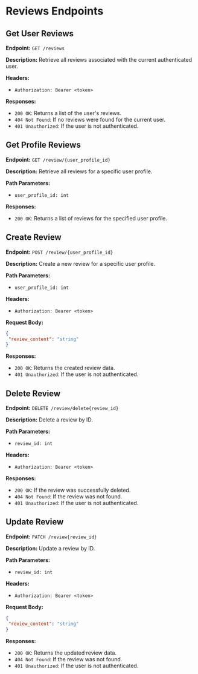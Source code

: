# Reviews Endpoints

## Get User Reviews

**Endpoint:** `GET /reviews`

**Description:** Retrieve all reviews associated with the current authenticated user.

**Headers:**

- `Authorization: Bearer <token>`

**Responses:**

- `200 OK`: Returns a list of the user's reviews.
- `404 Not Found`: If no reviews were found for the current user.
- `401 Unauthorized`: If the user is not authenticated.

## Get Profile Reviews

**Endpoint:** `GET /review/{user_profile_id}`

**Description:** Retrieve all reviews for a specific user profile.

**Path Parameters:**

- `user_profile_id: int`

**Responses:**

- `200 OK`: Returns a list of reviews for the specified user profile.

## Create Review

**Endpoint:** `POST /review/{user_profile_id}`

**Description:** Create a new review for a specific user profile.

**Path Parameters:**

- `user_profile_id: int`

**Headers:**

- `Authorization: Bearer <token>`

**Request Body:**

```json
{
 "review_content": "string"
}
```

**Responses:**

- `200 OK`: Returns the created review data.
- `401 Unauthorized`: If the user is not authenticated.

Delete Review
-------------

**Endpoint:** `DELETE /review/delete{review_id}`

**Description:** Delete a review by ID.

**Path Parameters:**

- `review_id: int`

**Headers:**

- `Authorization: Bearer <token>`

**Responses:**

- `200 OK`: If the review was successfully deleted.
- `404 Not Found`: If the review was not found.
- `401 Unauthorized`: If the user is not authenticated.

Update Review
-------------

**Endpoint:** `PATCH /review{review_id}`

**Description:** Update a review by ID.

**Path Parameters:**

- `review_id: int`

**Headers:**

- `Authorization: Bearer <token>`

**Request Body:**

```json
{
 "review_content": "string"
}
```
**Responses:**

- `200 OK`: Returns the updated review data.
- `404 Not Found`: If the review was not found.
- `401 Unauthorized`: If the user is not authenticated.